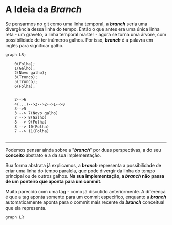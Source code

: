 # A Ideia da ***Branch***

Se pensarmos no git como uma linha temporal, a  ***branch*** seria uma divergência dessa linha do tempo. Então o que antes era uma única linha reta - um graveto, a linha temporal master - agora se torna uma árvore, com possibilidade de ter inúmeros galhos. Por isso, ***branch*** é a palavra em inglês para significar galho.

```mermaid
graph LR;
    
    0(Folha);
    1(Galho);
    2(Novo galho);
    3(Tronco);
    5(Tronco);
    6(Folha);
    

    2-->6
    4(...)-->3-->2-->1-->0
    3-->5
    3 --> 7(Novo galho)
    7 --> 8(Galho)
    8 --> 9(Folha)
    8 --> 10(Folha)
    7 --> 11(Folha)
    
```

---

Podemos pensar ainda sobre a "***branch***" por duas perspectivas, a do seu **conceito** abstrato e a da sua implementação.

Sua forma abstrata já explicamos, a ***branch*** representa a possibilidade de criar uma linha do tempo paralela, que pode divergir da linha do tempo principal ou de outros galhos. **Na sua implementação, a ***branch*** não passa de um ponteiro que aponta para um commit**.

Muito parecido com uma tag - como já discutido anteriormente. A diferença é que a tag aponta somente para um commit especifico, enquanto a ***branch*** automaticamente aponta para o commit mais recente da ***branch*** conceitual que ela representa.

```mermaid
graph LR


```

